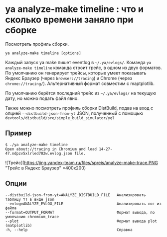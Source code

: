 # ya analyze-make timeline : что и сколько времени заняло при сборке


Посмотреть профиль сборки.

`ya analyze-make timeline [options]`

Каждый запуск ya make пишет eventlog в `~/.ya/evlogs/`. Команда `ya analyze-make timeline` команда строит трейс, в одном из двух форматов. По умолчанию он генерирует трейсы, которые умеет показывать Яндекс Браузер (через `browser://tracing`) и Chrome (через `chrome://tracing/`). Альтернативный формат совместим с maptplotlib.

По умолчанию берётся последний трейс из `~/.ya/evlogs/` на текущую дату, но можно подать файл явно.

Также можно посмотреть профиль сборки DistBuild, подав на вход с опцией ```--distbuild-json-from-yt``` JSON, полученный с помощью ```devtools/distbuild/sre/simple_build_simulator/yql``` 

## Пример
```
$ ./ya analyze-make timeline
Open about://tracing in Chromium and load 14-27-47.ndpzv5xlrled702w.evlog.json file.
```
![Трейс](https://jing.yandex-team.ru/files/spreis/analyze-make-trace.PNG "Трейс в Яндекс Браузер" =400x200)


## Опции
```
--distbuild-json-from-yt=ANALYZE_DISTBUILD_FILE   Анализировать таблицу YT в виде json 
--evlog=ANALYZE_EVLOG_FILE                        Анализировать лог из файла
--format=OUTPUT_FORMAT                            Формат вывода, по умолчанию chromium_trace 
--plot                                            Формат вывода plot (matplotlib)
-h, --help                                        Справка
```
